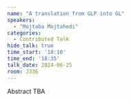 ```yaml
---
name: "A translation from GLP into GL"
speakers:
  - "Mojtaba Mojtahedi"
categories:
  - Contributed Talk
hide_talk: true
time_start: '18:10'
time_end: '18:35'
talk_date: 2024-06-25
room: J336
---
```


Abstract TBA
